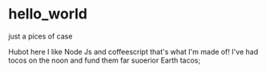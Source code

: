 # hello_world
just a pices of  case

Hubot here I like Node Js and coffeescript that's what I'm made of! 
I've had tocos on the noon and fund them far suoerior Earth tacos;
